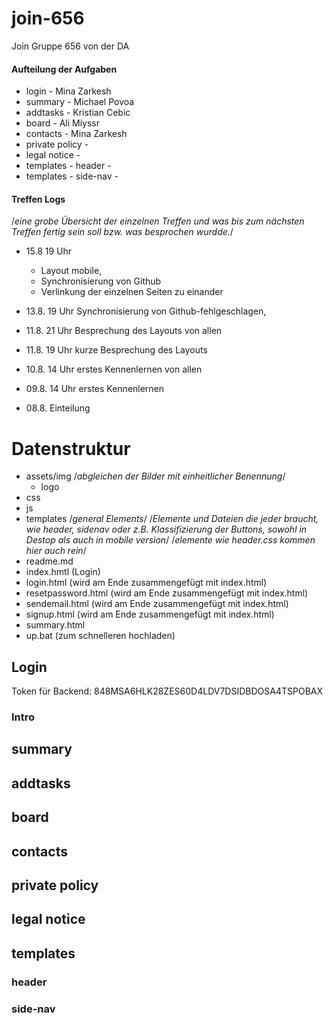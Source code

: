 # join-656
Join Gruppe 656 von der DA

#### Aufteilung der Aufgaben
- login - Mina Zarkesh
- summary - Michael Povoa
- addtasks - Kristian Cebic
- board - Ali Miyssr
- contacts - Mina Zarkesh
- private policy - 
- legal notice - 
- templates - header - 
- templates - side-nav - 

#### Treffen Logs

/*eine grobe Übersicht der einzelnen Treffen und was bis zum nächsten Treffen fertig sein soll bzw. was besprochen wurdde.*/

- 15.8  19 Uhr 
    - Layout mobile, 
    - Synchronisierung von Github
    - Verlinkung der einzelnen Seiten zu einander

- 13.8. 19 Uhr Synchronisierung von Github-fehlgeschlagen, 
- 11.8. 21 Uhr Besprechung des Layouts von allen
- 11.8. 19 Uhr kurze Besprechung des Layouts
- 10.8. 14 Uhr erstes Kennenlernen von allen
- 09.8. 14 Uhr erstes Kennenlernen
- 08.8. Einteilung

# Datenstruktur

- assets/img
/*abgleichen der Bilder mit einheitlicher Benennung*/
    - logo
- css
- js
- templates
    /*general Elements*/
 /*Elemente und Dateien die jeder braucht, wie header, sidenav oder z.B. Klassifizierung der Buttons, sowohl in Destop als auch in mobile version*/
 /*elemente wie header.css kommen hier auch rein*/
- readme.md
- index.hmtl (Login)
- login.html (wird am Ende zusammengefügt mit index.html)
- resetpassword.html (wird am Ende zusammengefügt mit index.html)
- sendemail.html  (wird am Ende zusammengefügt mit index.html)
- signup.html  (wird am Ende zusammengefügt mit index.html)
- summary.html
- up.bat (zum schnelleren hochladen)

## Login
Token für Backend: 848MSA6HLK28ZES60D4LDV7DSIDBDOSA4TSPOBAX
### Intro
## summary
## addtasks
## board
## contacts
## private policy
## legal notice
## templates
### header
### side-nav